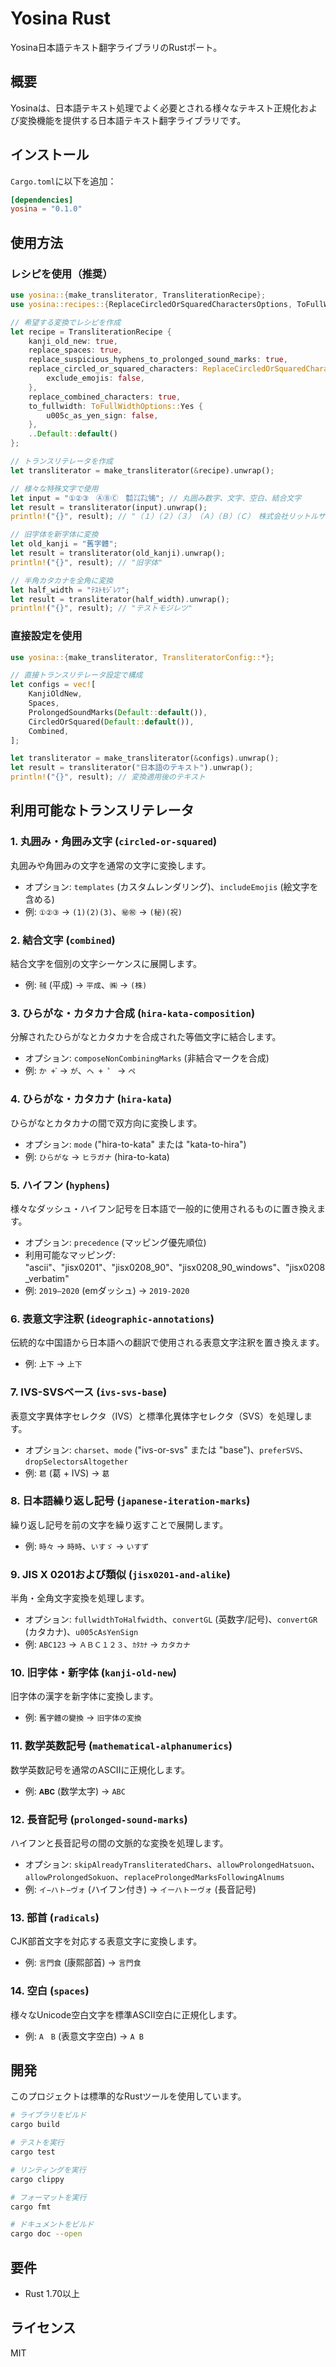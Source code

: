 # Yosina Rust

Yosina日本語テキスト翻字ライブラリのRustポート。

## 概要

Yosinaは、日本語テキスト処理でよく必要とされる様々なテキスト正規化および変換機能を提供する日本語テキスト翻字ライブラリです。

## インストール

`Cargo.toml`に以下を追加：

```toml
[dependencies]
yosina = "0.1.0"
```

## 使用方法

### レシピを使用（推奨）

```rust
use yosina::{make_transliterator, TransliterationRecipe};
use yosina::recipes::{ReplaceCircledOrSquaredCharactersOptions, ToFullWidthOptions};

// 希望する変換でレシピを作成
let recipe = TransliterationRecipe {
    kanji_old_new: true,
    replace_spaces: true,
    replace_suspicious_hyphens_to_prolonged_sound_marks: true,
    replace_circled_or_squared_characters: ReplaceCircledOrSquaredCharactersOptions::Yes {
        exclude_emojis: false,
    },
    replace_combined_characters: true,
    to_fullwidth: ToFullWidthOptions::Yes {
        u005c_as_yen_sign: false,
    },
    ..Default::default()
};

// トランスリテレータを作成
let transliterator = make_transliterator(&recipe).unwrap();

// 様々な特殊文字で使用
let input = "①②③　ⒶⒷⒸ　㍿㍑㌠㋿"; // 丸囲み数字、文字、空白、結合文字
let result = transliterator(input).unwrap();
println!("{}", result); // "（１）（２）（３）　（Ａ）（Ｂ）（Ｃ）　株式会社リットルサンチーム令和"

// 旧字体を新字体に変換
let old_kanji = "舊字體";
let result = transliterator(old_kanji).unwrap();
println!("{}", result); // "旧字体"

// 半角カタカナを全角に変換
let half_width = "ﾃｽﾄﾓｼﾞﾚﾂ";
let result = transliterator(half_width).unwrap();
println!("{}", result); // "テストモジレツ"
```

### 直接設定を使用

```rust
use yosina::{make_transliterator, TransliteratorConfig::*};

// 直接トランスリテレータ設定で構成
let configs = vec![
    KanjiOldNew,
    Spaces,
    ProlongedSoundMarks(Default::default()),
    CircledOrSquared(Default::default()),
    Combined,
];

let transliterator = make_transliterator(&configs).unwrap();
let result = transliterator("日本語のテキスト").unwrap();
println!("{}", result); // 変換適用後のテキスト
```

## 利用可能なトランスリテレータ

### 1. **丸囲み・角囲み文字** (`circled-or-squared`)
丸囲みや角囲みの文字を通常の文字に変換します。
- オプション: `templates` (カスタムレンダリング)、`includeEmojis` (絵文字を含める)
- 例: `①②③` → `(1)(2)(3)`、`㊙㊗` → `(秘)(祝)`

### 2. **結合文字** (`combined`)
結合文字を個別の文字シーケンスに展開します。
- 例: `㍻` (平成) → `平成`、`㈱` → `(株)`

### 3. **ひらがな・カタカナ合成** (`hira-kata-composition`)
分解されたひらがなとカタカナを合成された等価文字に結合します。
- オプション: `composeNonCombiningMarks` (非結合マークを合成)
- 例: `か + ゙` → `が`、`ヘ + ゜` → `ペ`

### 4. **ひらがな・カタカナ** (`hira-kata`)
ひらがなとカタカナの間で双方向に変換します。
- オプション: `mode` ("hira-to-kata" または "kata-to-hira")
- 例: `ひらがな` → `ヒラガナ` (hira-to-kata)

### 5. **ハイフン** (`hyphens`)
様々なダッシュ・ハイフン記号を日本語で一般的に使用されるものに置き換えます。
- オプション: `precedence` (マッピング優先順位)
- 利用可能なマッピング: "ascii"、"jisx0201"、"jisx0208_90"、"jisx0208_90_windows"、"jisx0208_verbatim"
- 例: `2019—2020` (emダッシュ) → `2019-2020`

### 6. **表意文字注釈** (`ideographic-annotations`)
伝統的な中国語から日本語への翻訳で使用される表意文字注釈を置き換えます。
- 例: `㆖㆘` → `上下`

### 7. **IVS-SVSベース** (`ivs-svs-base`)
表意文字異体字セレクタ（IVS）と標準化異体字セレクタ（SVS）を処理します。
- オプション: `charset`、`mode` ("ivs-or-svs" または "base")、`preferSVS`、`dropSelectorsAltogether`
- 例: `葛󠄀` (葛 + IVS) → `葛`

### 8. **日本語繰り返し記号** (`japanese-iteration-marks`)
繰り返し記号を前の文字を繰り返すことで展開します。
- 例: `時々` → `時時`、`いすゞ` → `いすず`

### 9. **JIS X 0201および類似** (`jisx0201-and-alike`)
半角・全角文字変換を処理します。
- オプション: `fullwidthToHalfwidth`、`convertGL` (英数字/記号)、`convertGR` (カタカナ)、`u005cAsYenSign`
- 例: `ABC123` → `ＡＢＣ１２３`、`ｶﾀｶﾅ` → `カタカナ`

### 10. **旧字体・新字体** (`kanji-old-new`)
旧字体の漢字を新字体に変換します。
- 例: `舊字體の變換` → `旧字体の変換`

### 11. **数学英数記号** (`mathematical-alphanumerics`)
数学英数記号を通常のASCIIに正規化します。
- 例: `𝐀𝐁𝐂` (数学太字) → `ABC`

### 12. **長音記号** (`prolonged-sound-marks`)
ハイフンと長音記号の間の文脈的な変換を処理します。
- オプション: `skipAlreadyTransliteratedChars`、`allowProlongedHatsuon`、`allowProlongedSokuon`、`replaceProlongedMarksFollowingAlnums`
- 例: `イ−ハト−ヴォ` (ハイフン付き) → `イーハトーヴォ` (長音記号)

### 13. **部首** (`radicals`)
CJK部首文字を対応する表意文字に変換します。
- 例: `⾔⾨⾷` (康熙部首) → `言門食`

### 14. **空白** (`spaces`)
様々なUnicode空白文字を標準ASCII空白に正規化します。
- 例: `A　B` (表意文字空白) → `A B`

## 開発

このプロジェクトは標準的なRustツールを使用しています。

```bash
# ライブラリをビルド
cargo build

# テストを実行
cargo test

# リンティングを実行
cargo clippy

# フォーマットを実行
cargo fmt

# ドキュメントをビルド
cargo doc --open
```

## 要件

- Rust 1.70以上

## ライセンス

MIT